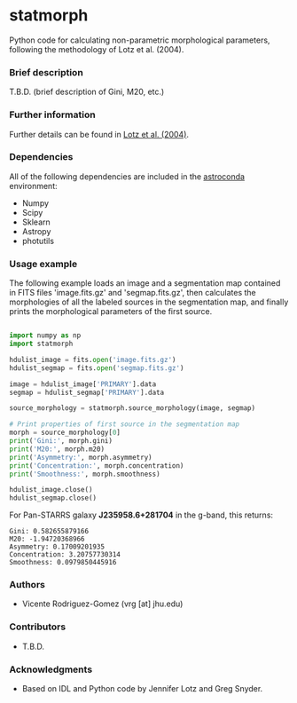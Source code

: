 # statmorph

Python code for calculating non-parametric morphological parameters,
following the methodology of Lotz et al. (2004).

### Brief description ###

T.B.D. (brief description of Gini, M20, etc.)

### Further information ###

Further details can be found in
[Lotz et al. (2004)](http://adsabs.harvard.edu/abs/2004AJ....128..163L).

### Dependencies ###

All of the following dependencies are included in the
[astroconda](https://astroconda.readthedocs.io) environment:

* Numpy
* Scipy
* Sklearn
* Astropy
* photutils

### Usage example ###

The following example loads an image and a segmentation map contained
in FITS files 'image.fits.gz' and 'segmap.fits.gz', then calculates the
morphologies of all the labeled sources in the segmentation map, and
finally prints the morphological parameters of the first source.

```python

import numpy as np
import statmorph

hdulist_image = fits.open('image.fits.gz')
hdulist_segmap = fits.open('segmap.fits.gz')

image = hdulist_image['PRIMARY'].data
segmap = hdulist_segmap['PRIMARY'].data

source_morphology = statmorph.source_morphology(image, segmap)

# Print properties of first source in the segmentation map
morph = source_morphology[0]
print('Gini:', morph.gini)
print('M20:', morph.m20)
print('Asymmetry:', morph.asymmetry)
print('Concentration:', morph.concentration)
print('Smoothness:', morph.smoothness)

hdulist_image.close()
hdulist_segmap.close()

```

For Pan-STARRS galaxy **J235958.6+281704** in the g-band, this returns:

```
Gini: 0.582655879166
M20: -1.94720368966
Asymmetry: 0.17009201935
Concentration: 3.20757730314
Smoothness: 0.0979850445916

```

### Authors ###
* Vicente Rodriguez-Gomez (vrg [at] jhu.edu)

### Contributors ###
* T.B.D.

### Acknowledgments ###

* Based on IDL and Python code by Jennifer Lotz and Greg Snyder.
